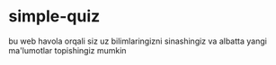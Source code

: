# simple-quiz
bu web havola orqali siz uz bilimlaringizni sinashingiz va albatta yangi ma'lumotlar topishingiz mumkin
